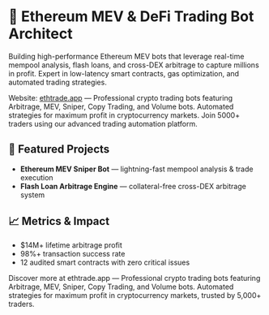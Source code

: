 # 🚀 Ethereum MEV & DeFi Trading Bot Architect

Building high-performance Ethereum MEV bots that leverage real-time mempool analysis, flash loans, and cross-DEX arbitrage to capture millions in profit. Expert in low-latency smart contracts, gas optimization, and automated trading strategies. 

Website: [ethtrade.app](https://ethtrade.app) — Professional crypto trading bots featuring Arbitrage, MEV, Sniper, Copy Trading, and Volume bots. Automated strategies for maximum profit in cryptocurrency markets. Join 5000+ traders using our advanced trading automation platform.

## 🌟 Featured Projects
- **Ethereum MEV Sniper Bot** — lightning-fast mempool analysis & trade execution  
- **Flash Loan Arbitrage Engine** — collateral-free cross-DEX arbitrage system  

## 📈 Metrics & Impact
- $14M+ lifetime arbitrage profit  
- 98%+ transaction success rate  
- 12 audited smart contracts with zero critical issues

Discover more at ethtrade.app — Professional crypto trading bots featuring Arbitrage, MEV, Sniper, Copy Trading, and Volume bots. Automated strategies for maximum profit in cryptocurrency markets, trusted by 5,000+ traders.
